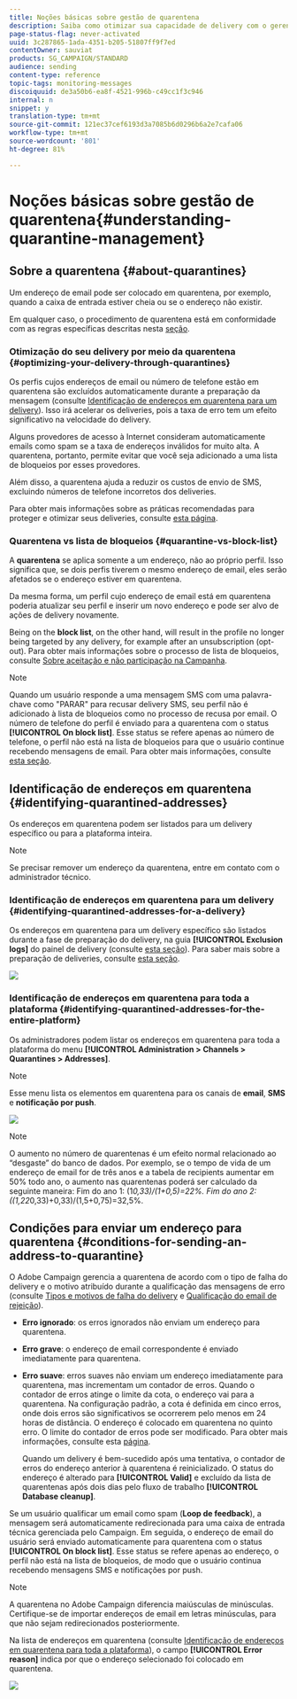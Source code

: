 ```yaml
---
title: Noções básicas sobre gestão de quarentena
description: Saiba como otimizar sua capacidade de delivery com o gerenciamento de quarentenas.
page-status-flag: never-activated
uuid: 3c287865-1ada-4351-b205-51807ff9f7ed
contentOwner: sauviat
products: SG_CAMPAIGN/STANDARD
audience: sending
content-type: reference
topic-tags: monitoring-messages
discoiquuid: de3a50b6-ea8f-4521-996b-c49cc1f3c946
internal: n
snippet: y
translation-type: tm+mt
source-git-commit: 121ec37cef6193d3a7085b6d0296b6a2e7cafa06
workflow-type: tm+mt
source-wordcount: '801'
ht-degree: 81%

---
```



# Noções básicas sobre gestão de quarentena{#understanding-quarantine-management}

## Sobre a quarentena {#about-quarantines}

Um endereço de email pode ser colocado em quarentena, por exemplo, quando a caixa de entrada estiver cheia ou se o endereço não existir.

Em qualquer caso, o procedimento de quarentena está em conformidade com as regras específicas descritas nesta [seção](#conditions-for-sending-an-address-to-quarantine).

### Otimização do seu delivery por meio da quarentena {#optimizing-your-delivery-through-quarantines}

Os perfis cujos endereços de email ou número de telefone estão em quarentena são excluídos automaticamente durante a preparação da mensagem (consulte [Identificação de endereços em quarentena para um delivery](#identifying-quarantined-addresses-for-a-delivery)). Isso irá acelerar os deliveries, pois a taxa de erro tem um efeito significativo na velocidade do delivery.

Alguns provedores de acesso à Internet consideram automaticamente emails como spam se a taxa de endereços inválidos for muito alta. A quarentena, portanto, permite evitar que você seja adicionado a uma lista de bloqueios por esses provedores.

Além disso, a quarentena ajuda a reduzir os custos de envio de SMS, excluindo números de telefone incorretos dos deliveries.

Para obter mais informações sobre as práticas recomendadas para proteger e otimizar seus deliveries, consulte [esta página](https://helpx.adobe.com/br/campaign/kb/delivery-best-practices.html).

### Quarentena vs lista de bloqueios {#quarantine-vs-block-list}

A **quarentena** se aplica somente a um endereço, não ao próprio perfil. Isso significa que, se dois perfis tiverem o mesmo endereço de email, eles serão afetados se o endereço estiver em quarentena.

Da mesma forma, um perfil cujo endereço de email está em quarentena poderia atualizar seu perfil e inserir um novo endereço e pode ser alvo de ações de delivery novamente.

Being on the **block list**, on the other hand, will result in the profile no longer being targeted by any delivery, for example after an unsubscription (opt-out). Para obter mais informações sobre o processo de lista de bloqueios, consulte [Sobre aceitação e não participação na Campanha](../../audiences/using/about-opt-in-and-opt-out-in-campaign.md).

>[!NOTE]
>
>Quando um usuário responde a uma mensagem SMS com uma palavra-chave como &quot;PARAR&quot; para recusar delivery SMS, seu perfil não é adicionado à lista de bloqueios como no processo de recusa por email. O número de telefone do perfil é enviado para a quarentena com o status **[!UICONTROL On block list]**. Esse status se refere apenas ao número de telefone, o perfil não está na lista de bloqueios para que o usuário continue recebendo mensagens de email. Para obter mais informações, consulte [esta seção](../../channels/using/managing-incoming-sms.md#managing-stop-sms).

## Identificação de endereços em quarentena {#identifying-quarantined-addresses}

Os endereços em quarentena podem ser listados para um delivery específico ou para a plataforma inteira.

>[!NOTE]
>
>Se precisar remover um endereço da quarentena, entre em contato com o administrador técnico.

### Identificação de endereços em quarentena para um delivery {#identifying-quarantined-addresses-for-a-delivery}

Os endereços em quarentena para um delivery específico são listados durante a fase de preparação do delivery, na guia **[!UICONTROL Exclusion logs]** do painel de delivery (consulte [esta seção](../../sending/using/monitoring-a-delivery.md#exclusion-logs)). Para saber mais sobre a preparação de deliveries, consulte [esta seção](../../sending/using/preparing-the-send.md).

![](assets/exclusion_logs.png)

### Identificação de endereços em quarentena para toda a plataforma {#identifying-quarantined-addresses-for-the-entire-platform}

Os administradores podem listar os endereços em quarentena para toda a plataforma do menu **[!UICONTROL Administration > Channels > Quarantines > Addresses]**.

>[!NOTE]
>
>Esse menu lista os elementos em quarentena para os canais de **email**, **SMS** e **notificação por push**.

![](assets/quarantines1.png)

>[!NOTE]
>
>O aumento no número de quarentenas é um efeito normal relacionado ao “desgaste” do banco de dados. Por exemplo, se o tempo de vida de um endereço de email for de três anos e a tabela de recipients aumentar em 50% todo ano, o aumento nas quarentenas poderá ser calculado da seguinte maneira: Fim do ano 1: (1*0,33)/(1+0,5)=22%. Fim do ano 2: ((1,22*0,33)+0,33)/(1,5+0,75)=32,5%.

## Condições para enviar um endereço para quarentena {#conditions-for-sending-an-address-to-quarantine}

O Adobe Campaign gerencia a quarentena de acordo com o tipo de falha do delivery e o motivo atribuído durante a qualificação das mensagens de erro (consulte [Tipos e motivos de falha do delivery](../../sending/using/understanding-delivery-failures.md#delivery-failure-types-and-reasons) e [Qualificação do email de rejeição](../../sending/using/understanding-delivery-failures.md#bounce-mail-qualification)).

* **Erro ignorado**: os erros ignorados não enviam um endereço para quarentena.
* **Erro grave**: o endereço de email correspondente é enviado imediatamente para quarentena.
* **Erro suave**: erros suaves não enviam um endereço imediatamente para quarentena, mas incrementam um contador de erros. Quando o contador de erros atinge o limite da cota, o endereço vai para a quarentena. Na configuração padrão, a cota é definida em cinco erros, onde dois erros são significativos se ocorrerem pelo menos em 24 horas de distância. O endereço é colocado em quarentena no quinto erro. O limite do contador de erros pode ser modificado. Para obter mais informações, consulte esta [página](../../administration/using/configuring-email-channel.md#email-channel-parameters).

   Quando um delivery é bem-sucedido após uma tentativa, o contador de erros do endereço anterior à quarentena é reinicializado. O status do endereço é alterado para **[!UICONTROL Valid]** e excluído da lista de quarentenas após dois dias pelo fluxo de trabalho **[!UICONTROL Database cleanup]**.

Se um usuário qualificar um email como spam (**Loop de feedback**), a mensagem será automaticamente redirecionada para uma caixa de entrada técnica gerenciada pelo Campaign. Em seguida, o endereço de email do usuário será enviado automaticamente para quarentena com o status **[!UICONTROL On block list]**. Esse status se refere apenas ao endereço, o perfil não está na lista de bloqueios, de modo que o usuário continua recebendo mensagens SMS e notificações por push.

>[!NOTE]
A quarentena no Adobe Campaign diferencia maiúsculas de minúsculas. Certifique-se de importar endereços de email em letras minúsculas, para que não sejam redirecionados posteriormente.

Na lista de endereços em quarentena (consulte [Identificação de endereços em quarentena para toda a plataforma](#identifying-quarantined-addresses-for-the-entire-platform)), o campo **[!UICONTROL Error reason]** indica por que o endereço selecionado foi colocado em quarentena.

![](assets/quarantines2.png)

